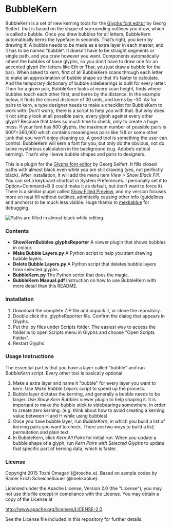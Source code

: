 # BubbleKern

BubbleKern is a set of new kerning tools for the [Glyphs font editor](http://glyphsapp.com/) by Georg Seifert. that is based on the shape of surrounding outlines you draw, which is called a bubble. Once you draw bubbles for all letters, BubbleKern automatically kerns the typeface in seconds. That’s right, you kern by drawing it!
A bubble needs to be made as a extra layer in each master, and it has to be named “bubble“. It doesn’t have to be straight segments or single path, and you craw however you want. Components automatically inherit the bubbles of base glyphs, so you don’t have to draw one for an accented glyph (for letters like Eth or Tbar, you just draw a bubble for the bar).
When asked to kern, first of all BubbleKern scans through each letter to make an approximation of bubble shape so that it’s faster to calculate. And the temporary dictionary of bubble sidebearings is built for every letter.
Then for a given pair, BubbleKern looks at every scan height, finds where bubbles touch each other first, and kerns by the distance. In the example below, it finds the closest distance of 30 units, and kerns by -30.
As for pairs to kern, a type designer needs to make a checklist for BubbleKern to work with. Don’t worry, there is a script to help you with that.
But why does it not simply look at all possible pairs, every glyph against every other glyph? Because that takes so much time to check, only to create a huge mess. If your font has 600 glyphs, the maximum number of possible pairs is 600²=360,000 which contains meaningless pairs like %& or some other junk that you won’t enjoy cleaning up.
A good tool is something the user can control. BubbleKern will kern a font for you, but only do the obvious, not do some mysterious calculation in the background (e.g. Adobe’s optical kerning). That’s why I leave bubble shapes and pairs to designers.

This is a plugin for the [Glyphs font editor](http://glyphsapp.com/) by Georg Seifert.
It fills closed paths with almost black even while you are still drawing (yes, not perfectly black).
After installation, it will add the menu item *View > Show Black Fill*.
You can set a keyboard shortcut in System Preferences. I personally set it to Option+Command+B (I could make it as default, but don’t want to force it).
There is a similar plugin called [Show Filled Preview](https://github.com/mekkablue/ShowFilledPreview), and my version focuses more on neat fill without outlines, admittedly causing other info (guidelines and anchors) to be much less visible.
Huge thanks to [mekkablue](https://github.com/mekkablue) for debugging.

![Paths are filled in almost black while editing.](ShowBlackFill.png "Show Black Fill Screenshot")

### Contents
* **ShowKernBubbles.glyphsReporter** A viewer plugin that shows bubbles in colour.
* **Make Bubble Layers.py** A Python script to help you start drawing bubble layers.
* **Delete Bubble Layers.py** A Python script that deletes bubble layers from selected glyphs.
* **BubbleKern.py** The Python script that does the magic.
* **BubbleKern Manual.pdf** Instruction on how to use BubbleKern with more detail than this README.

### Installation
1. Download the complete ZIP file and unpack it, or clone the repository.
2. Double click the .glyphsReporter file. Confirm the dialog that appears in Glyphs.
3. Put the .py files under Scripts folder. The easiest way to access the folder is to open Scripts menu in Glyphs and choose "Open Scripts Folder".
3. Restart Glyphs

### Usage Instructions
The essential part is that you have a layer called "bubble" and run *BubbleKern* script. Every other tool is basically optional.
1. Make a extra layer and name it "bubble" for every layer you want to kern. Use *Make Bubble Layers* script to speed up the process.
2. Bubble layer dictates the kerning, and generally a bubble needs to be larger. Use *Show Kern Bubbles* viewer plugin to help shaping it. It is important to make the bubble stick to sidebearings somewhere, in order to create zero kerning. (e.g. think about how to avoid creating a kerning value between H and H while using bubbles)
3. Once you have bubble layer, run *BubbleKern*, in which you build a list of kerning pairs you want to check. There are two ways to build a list; permutation and plain text.
4. In BubbleKern, click *Kern All Pairs* for initial run. When you update a bubble shape of a glyph, run *Kern Pairs with Selected Glyphs* to update that specific part of kerning data, which is faster.


### License
Copyright 2015 Toshi Omagari (@tosche_e).
Based on sample codes by Rainer Erich Scheichelbauer (@mekkablue).

Licensed under the Apache License, Version 2.0 (the "License");
you may not use this file except in compliance with the License.
You may obtain a copy of the License at

http://www.apache.org/licenses/LICENSE-2.0

See the License file included in this repository for further details.

